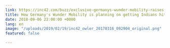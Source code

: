 ```yaml
---
link: https://inc42.com/buzz/exclusive-germanys-wunder-mobility-raises-30-mn-to-get-indians-hitched-to-carpooling/
title: How Germany's Wunder Mobility is planning on getting Indians hitched to carpooling.
date: 2018-09-06 22:00:00 +0000
lang: en
image: "/uploads/2019/02/19/inc42_owler_20170316_092904_original.png"
featured: false

---
```

